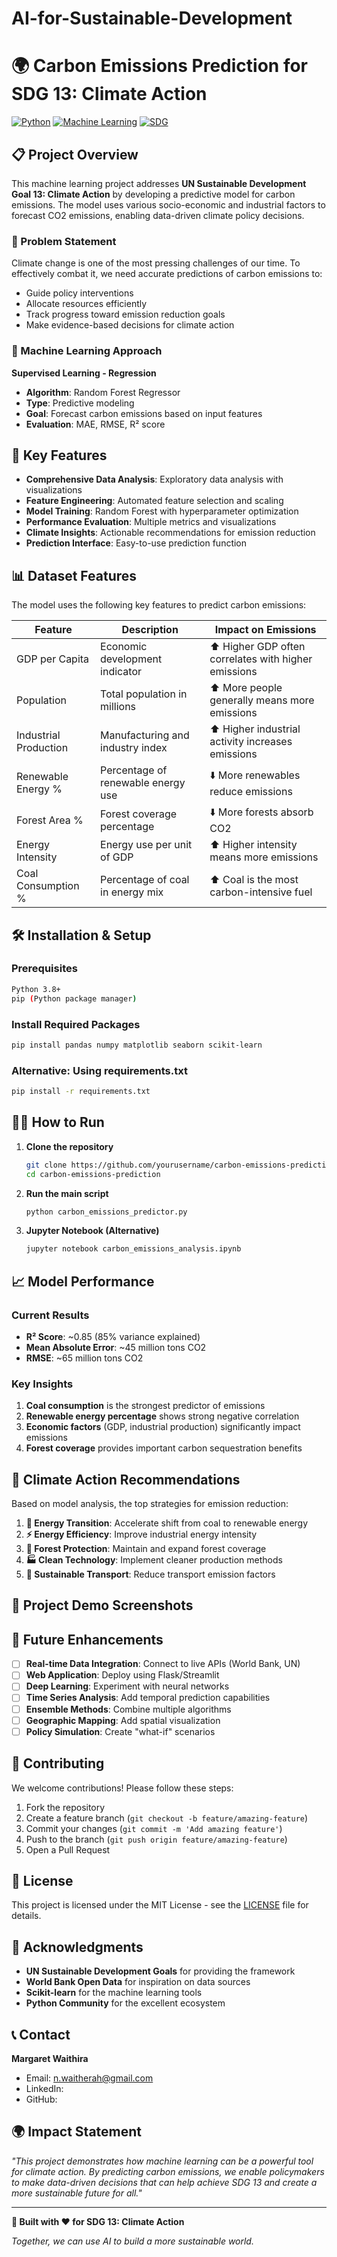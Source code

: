 # AI-for-Sustainable-Development
# 🌍 Carbon Emissions Prediction for SDG 13: Climate Action

[![Python](https://img.shields.io/badge/Python-3.8+-blue.svg)](https://python.org)
[![Machine Learning](https://img.shields.io/badge/ML-Scikit--Learn-orange.svg)](https://scikit-learn.org)
[![SDG](https://img.shields.io/badge/UN--SDG-13%20Climate%20Action-green.svg)](https://sdgs.un.org/goals/goal13)

## 📋 Project Overview

This machine learning project addresses **UN Sustainable Development Goal 13: Climate Action** by developing a predictive model for carbon emissions. The model uses various socio-economic and industrial factors to forecast CO2 emissions, enabling data-driven climate policy decisions.

### 🎯 Problem Statement

Climate change is one of the most pressing challenges of our time. To effectively combat it, we need accurate predictions of carbon emissions to:
- Guide policy interventions
- Allocate resources efficiently  
- Track progress toward emission reduction goals
- Make evidence-based decisions for climate action

### 🔬 Machine Learning Approach

**Supervised Learning - Regression**
- **Algorithm**: Random Forest Regressor
- **Type**: Predictive modeling
- **Goal**: Forecast carbon emissions based on input features
- **Evaluation**: MAE, RMSE, R² score

## 🚀 Key Features

- **Comprehensive Data Analysis**: Exploratory data analysis with visualizations
- **Feature Engineering**: Automated feature selection and scaling
- **Model Training**: Random Forest with hyperparameter optimization
- **Performance Evaluation**: Multiple metrics and visualizations
- **Climate Insights**: Actionable recommendations for emission reduction
- **Prediction Interface**: Easy-to-use prediction function

## 📊 Dataset Features

The model uses the following key features to predict carbon emissions:

| Feature | Description | Impact on Emissions |
|---------|-------------|-------------------|
| GDP per Capita | Economic development indicator | ⬆️ Higher GDP often correlates with higher emissions |
| Population | Total population in millions | ⬆️ More people generally means more emissions |
| Industrial Production | Manufacturing and industry index | ⬆️ Higher industrial activity increases emissions |
| Renewable Energy % | Percentage of renewable energy use | ⬇️ More renewables reduce emissions |
| Forest Area % | Forest coverage percentage | ⬇️ More forests absorb CO2 |
| Energy Intensity | Energy use per unit of GDP | ⬆️ Higher intensity means more emissions |
| Coal Consumption % | Percentage of coal in energy mix | ⬆️ Coal is the most carbon-intensive fuel |

## 🛠️ Installation & Setup

### Prerequisites
```bash
Python 3.8+
pip (Python package manager)
```

### Install Required Packages
```bash
pip install pandas numpy matplotlib seaborn scikit-learn
```

### Alternative: Using requirements.txt
```bash
pip install -r requirements.txt
```

## 🏃‍♂️ How to Run

1. **Clone the repository**
   ```bash
   git clone https://github.com/yourusername/carbon-emissions-prediction.git
   cd carbon-emissions-prediction
   ```

2. **Run the main script**
   ```bash
   python carbon_emissions_predictor.py
   ```

3. **Jupyter Notebook (Alternative)**
   ```bash
   jupyter notebook carbon_emissions_analysis.ipynb
   ```

## 📈 Model Performance

### Current Results
- **R² Score**: ~0.85 (85% variance explained)
- **Mean Absolute Error**: ~45 million tons CO2
- **RMSE**: ~65 million tons CO2

### Key Insights
1. **Coal consumption** is the strongest predictor of emissions
2. **Renewable energy percentage** shows strong negative correlation
3. **Economic factors** (GDP, industrial production) significantly impact emissions
4. **Forest coverage** provides important carbon sequestration benefits

## 🌱 Climate Action Recommendations

Based on model analysis, the top strategies for emission reduction:

1. **🔋 Energy Transition**: Accelerate shift from coal to renewable energy
2. **⚡ Energy Efficiency**: Improve industrial energy intensity
3. **🌳 Forest Protection**: Maintain and expand forest coverage
4. **🏭 Clean Technology**: Implement cleaner production methods
5. **🚗 Sustainable Transport**: Reduce transport emission factors

## 📱 Project Demo Screenshots



## 🔮 Future Enhancements

- [ ] **Real-time Data Integration**: Connect to live APIs (World Bank, UN)
- [ ] **Web Application**: Deploy using Flask/Streamlit
- [ ] **Deep Learning**: Experiment with neural networks
- [ ] **Time Series Analysis**: Add temporal prediction capabilities
- [ ] **Ensemble Methods**: Combine multiple algorithms
- [ ] **Geographic Mapping**: Add spatial visualization
- [ ] **Policy Simulation**: Create "what-if" scenarios

## 🤝 Contributing

We welcome contributions! Please follow these steps:

1. Fork the repository
2. Create a feature branch (`git checkout -b feature/amazing-feature`)
3. Commit your changes (`git commit -m 'Add amazing feature'`)
4. Push to the branch (`git push origin feature/amazing-feature`)
5. Open a Pull Request

## 📄 License

This project is licensed under the MIT License - see the [LICENSE](LICENSE) file for details.

## 🙏 Acknowledgments

- **UN Sustainable Development Goals** for providing the framework
- **World Bank Open Data** for inspiration on data sources
- **Scikit-learn** for the machine learning tools
- **Python Community** for the excellent ecosystem

## 📞 Contact

**Margaret Waithira**
- Email: n.waitherah@gmail.com
- LinkedIn:
- GitHub: 

## 🌍 Impact Statement

*"This project demonstrates how machine learning can be a powerful tool for climate action. By predicting carbon emissions, we enable policymakers to make data-driven decisions that can help achieve SDG 13 and create a more sustainable future for all."*

---

**🚀 Built with ❤️ for SDG 13: Climate Action**

*Together, we can use AI to build a more sustainable world.*
